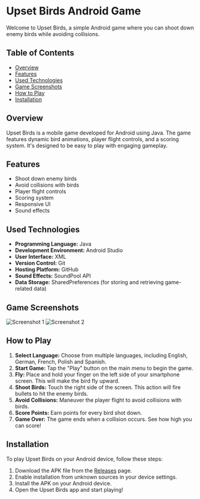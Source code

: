 # Upset Birds Android Game

Welcome to Upset Birds, a simple Android game where you can shoot down enemy birds while avoiding collisions. 

## Table of Contents

- [Overview](#overview)
- [Features](#features)
- [Used Technologies](#used-technologies)
- [Game Screenshots](#game-screenshots)
- [How to Play](#how-to-play)
- [Installation](#installation)


## Overview

Upset Birds is a mobile game developed for Android using Java. The game features dynamic bird animations, player flight controls, and a scoring system. It's designed to be easy to play with engaging gameplay.

## Features

- Shoot down enemy birds
- Avoid collisions with birds
- Player flight controls
- Scoring system
- Responsive UI
- Sound effects

## Used Technologies

- **Programming Language:** Java
- **Development Environment:** Android Studio
- **User Interface:** XML
- **Version Control:** Git
- **Hosting Platform:** GitHub
- **Sound Effects:** SoundPool API
- **Data Storage:** SharedPreferences (for storing and retrieving game-related data)

## Game Screenshots

![Screenshot 1](url-to-screenshot-1)
![Screenshot 2](url-to-screenshot-2)
<!-- Add more screenshots later -->

## How to Play

1. **Select Language:** Choose from multiple languages, including English, German, French, Polish and Spanish.
2. **Start Game:** Tap the "Play" button on the main menu to begin the game.
3. **Fly:** Place and hold your finger on the left side of your smartphone screen. This will make the bird fly upward.
4. **Shoot Birds:** Touch the right side of the screen. This action will fire bullets to hit the enemy birds.
5. **Avoid Collisions:** Maneuver the player flight to avoid collisions with birds.
6. **Score Points:** Earn points for every bird shot down.
7. **Game Over:** The game ends when a collision occurs. See how high you can score!


## Installation

To play Upset Birds on your Android device, follow these steps:

1. Download the APK file from the [Releases](release-url) page.
2. Enable installation from unknown sources in your device settings.
3. Install the APK on your Android device.
4. Open the Upset Birds app and start playing!
